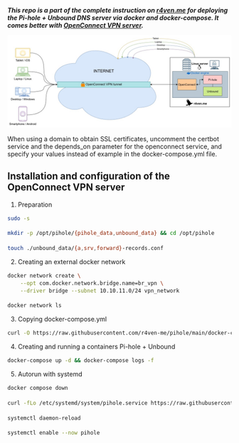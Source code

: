 ***This repo is a part of the complete instruction on [r4ven.me](https://r4ven.me/it-razdel/instrukcii/podnimaem-svoj-dns-server-unbound-i-blokirovshhik-reklamy-pihole-v-docker/) for deploying the Pi-hole + Unbound DNS server via docker and docker-compose. It comes better with [OpenConnect VPN server](https://github.com/r4ven-me/openconnect).***

![Project scheme](openconnect_dns.jpg)

When using a domain to obtain SSL certificates, uncomment the certbot service and the depends_on parameter for the openconnect service, and specify your values instead of example in the docker-compose.yml file.

## Installation and configuration of the OpenConnect VPN server

1. Preparation
```sh
sudo -s

mkdir -p /opt/pihole/{pihole_data,unbound_data} && cd /opt/pihole

touch ./unbound_data/{a,srv,forward}-records.conf
```

2. Creating an external docker network
```sh
docker network create \
    --opt com.docker.network.bridge.name=br_vpn \
    --driver bridge --subnet 10.10.11.0/24 vpn_network

docker network ls
```

3. Copying docker-compose.yml
```sh
curl -O https://raw.githubusercontent.com/r4ven-me/pihole/main/docker-compose.yml
```

4. Creating and running a containers Pi-hole + Unbound
```sh
docker-compose up -d && docker-compose logs -f
```

5. Autorun with systemd
```sh
docker compose down

curl -fLo /etc/systemd/system/pihole.service https://raw.githubusercontent.com/r4ven-me/pihole/main/pihole.service

systemctl daemon-reload

systemctl enable --now pihole
```